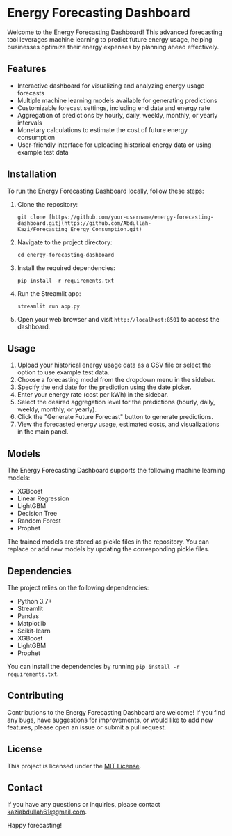 # Energy Forecasting Dashboard

Welcome to the Energy Forecasting Dashboard! This advanced forecasting tool leverages machine learning to predict future energy usage, helping businesses optimize their energy expenses by planning ahead effectively.

## Features

- Interactive dashboard for visualizing and analyzing energy usage forecasts
- Multiple machine learning models available for generating predictions
- Customizable forecast settings, including end date and energy rate
- Aggregation of predictions by hourly, daily, weekly, monthly, or yearly intervals
- Monetary calculations to estimate the cost of future energy consumption
- User-friendly interface for uploading historical energy data or using example test data

## Installation

To run the Energy Forecasting Dashboard locally, follow these steps:

1. Clone the repository:
   ```
   git clone [https://github.com/your-username/energy-forecasting-dashboard.git](https://github.com/Abdullah-Kazi/Forecasting_Energy_Consumption.git)
   ```

2. Navigate to the project directory:
   ```
   cd energy-forecasting-dashboard
   ```

3. Install the required dependencies:
   ```
   pip install -r requirements.txt
   ```

4. Run the Streamlit app:
   ```
   streamlit run app.py
   ```

5. Open your web browser and visit `http://localhost:8501` to access the dashboard.

## Usage

1. Upload your historical energy usage data as a CSV file or select the option to use example test data.
2. Choose a forecasting model from the dropdown menu in the sidebar.
3. Specify the end date for the prediction using the date picker.
4. Enter your energy rate (cost per kWh) in the sidebar.
5. Select the desired aggregation level for the predictions (hourly, daily, weekly, monthly, or yearly).
6. Click the "Generate Future Forecast" button to generate predictions.
7. View the forecasted energy usage, estimated costs, and visualizations in the main panel.

## Models

The Energy Forecasting Dashboard supports the following machine learning models:

- XGBoost
- Linear Regression
- LightGBM
- Decision Tree
- Random Forest
- Prophet

The trained models are stored as pickle files in the repository. You can replace or add new models by updating the corresponding pickle files.

## Dependencies

The project relies on the following dependencies:

- Python 3.7+
- Streamlit
- Pandas
- Matplotlib
- Scikit-learn
- XGBoost
- LightGBM
- Prophet

You can install the dependencies by running `pip install -r requirements.txt`.

## Contributing

Contributions to the Energy Forecasting Dashboard are welcome! If you find any bugs, have suggestions for improvements, or would like to add new features, please open an issue or submit a pull request.

## License

This project is licensed under the [MIT License](LICENSE).

## Contact

If you have any questions or inquiries, please contact [kaziabdullah61@gmail.com](mailto:kaziabdullah61@gmail.com).

Happy forecasting!
